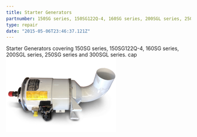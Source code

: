 ```yaml
---
title: Starter Generators
partnumber: 150SG series, 150SG122Q-4, 160SG series, 200SGL series, 250SG series and 300SGL series.
type: repair
date: "2015-05-06T23:46:37.121Z"
---
```


Starter Generators covering 150SG series, 150SG122Q-4, 160SG series, 200SGL series, 250SG series and 300SGL series.
cap
![DC Starter](./DC-Starter.png)
